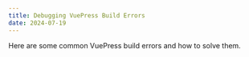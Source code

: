 ```yaml
---
title: Debugging VuePress Build Errors
date: 2024-07-19
---
```


Here are some common VuePress build errors and how to solve them.

